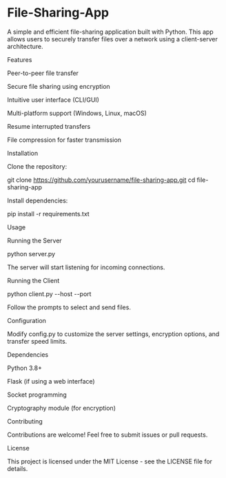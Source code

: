 # File-Sharing-App

A simple and efficient file-sharing application built with Python. This app allows users to securely transfer files over a network using a client-server architecture.

Features

Peer-to-peer file transfer

Secure file sharing using encryption

Intuitive user interface (CLI/GUI)

Multi-platform support (Windows, Linux, macOS)

Resume interrupted transfers

File compression for faster transmission

Installation

Clone the repository:

git clone https://github.com/yourusername/file-sharing-app.git
cd file-sharing-app

Install dependencies:

pip install -r requirements.txt

Usage

Running the Server

python server.py

The server will start listening for incoming connections.

Running the Client

python client.py --host <server-ip> --port <server-port>

Follow the prompts to select and send files.

Configuration

Modify config.py to customize the server settings, encryption options, and transfer speed limits.

Dependencies

Python 3.8+

Flask (if using a web interface)

Socket programming

Cryptography module (for encryption)

Contributing

Contributions are welcome! Feel free to submit issues or pull requests.

License

This project is licensed under the MIT License - see the LICENSE file for details.
